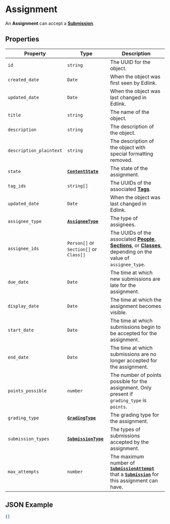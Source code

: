 # Assignment
An **Assignment** can accept a **[Submission](submission)**.

## Properties
| Property | Type | Description |
| -------- | ---- | ----------- |
| `id` | `string` | The UUID for the object. |
| `created_date` | `Date` | When the object was first seen by Edlink. |
| `updated_date` | `Date` | When the object was last changed in Edlink. |
| `title` | `string` | The name of the object. |
| `description` | `string` | The description of the object. |
| `description_plaintext` | `string` | The description of the object with special formatting removed. |
| `state` | **[`ContentState`](enums/content-state)** | The state of the assignment. |
| `tag_ids` | `string[]` | The UUIDs of the associated **[Tags](tag)**. |
| `updated_date` | `Date` | When the object was last changed in Edlink. |
| `assignee_type` | **[`AssigneeType`](enums/assignee-type)** | The type of assignees. |
| `assignee_ids` | `Person[]` or `Section[]` or `Class[]` | The UUIDs of the associated **[People](person)**, **[Sections](section)**, or **[Classes](class)**, depending on the value of `assignee_type`.
| `due_date` | `Date` | The time at which new submissions are late for the assignment. |
| `display_date` | `Date` | The time at which the assignment becomes visible. |
| `start_date` | `Date` | The time at which submissions begin to be accepted for the assignment. |
| `end_date` | `Date` | The time at which submissions are no longer accepted for the assignment. |
| `points_possible` | `number` | The number of points possible for the assignment. Only present if `grading_type` is `points`.
| `grading_type` | **[`GradingType`](enums/grading-type)** | The grading type for the assignment. |
| `submission_types` | **[`SubmissionType`](enums/submission-type)** | The types of submissions accepted by the assignment. |
| `max_attempts` | `number` | The maximum number of **[`SubmissionAttempt`](submission-attempt)** that a **[`Submission`](submission)** for this assignment can have. |

## JSON Example
```json
{}
```
